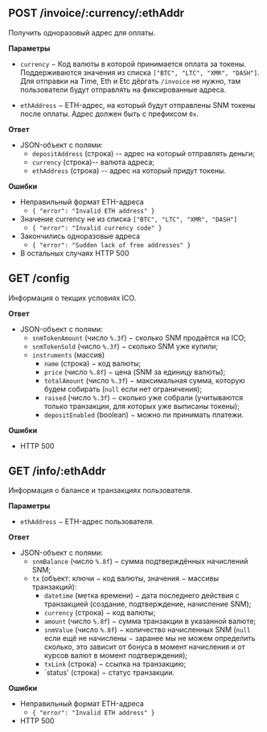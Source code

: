 

POST /invoice/:currency/:ethAddr
--------------------------------

Получить одноразовый адрес для оплаты.

**Параметры**
  - `currency` − Код валюты в которой принимается оплата за токены.
    Поддерживаются значения из списка `["BTC", "LTC", "XMR", "DASH"]`.
    Для отправки на Time, Eth и Etc дёргать `/invoice` не нужно, там пользователи
    будут отправлять на фиксированные адреса.

  - `ethAddress` − ETH-адрес, на который будут отправлены SNM токены после оплаты.
    Адрес должен быть с префиксом `0x`.

**Ответ**
  - JSON-объект с полями:
    - `depositAddress` (строка) -- адрес на который отправлять деньги;
    - `currency` (строка)-- валюта адреса;
    - `ethAddress` (строка) -- адрес на который придут токены.

**Ошибки**
  - Неправильный формат ETH-адреса
    - `{ "error": "Invalid ETH address" }`
  - Значение currency не из списка `["BTC", "LTC", "XMR", "DASH"]`
    - `{ "error": "Invalid currency code" }`
  - Закончились одноразовые адреса
    - `{ "error": "Sudden lack of free addresses" }`
  - В остальных случаях HTTP 500



GET /config
-----------

Информация о текщих условиях ICO.

**Ответ**
  - JSON-объект с полями:
    - `snmTokenAmount` (число `%.3f`) − сколько SNM продаётся на ICO;
    - `snmTokenSold` (число `%.3f`) − сколько SNM уже купили;
    - `instruments` (массив)
      - `name` (строка) − код валюты;
      - `price` (число `%.8f`) − цена (SNM за единицу валюты);
      - `totalAmount` (число `%.3f`) − максимальная сумма, которую будем
        собирать (`null` если нет ограничения);
      - `raised` (число `%.3f`) − сколько уже собрали (учитываются только
        транзакции, для которых уже выписаны токены);
      - `depositEnabled` (boolean) − можно ли принимать платежи.

**Ошибки**
  - HTTP 500


GET /info/:ethAddr
------------------

Информация о балансе и транзакциях пользователя.

**Параметры**
  - `ethAddress` − ETH-адрес пользователя.

**Ответ**
  - JSON-объект с полями:
    - `snmBalance` (число `%.8f`) − сумма подтверждённых начислений SNM;
    - `tx` (объект: ключи − код валюты, значения − массивы транзакций):
      - `datetime` (метка времени) − дата последнего действия с транзакцией (создание,
        подтверждение, начисление SNM);
      - `currency` (строка) − код валюты;
      - `amount` (число `%.8f`) − сумма транзакции в указанной валюте;
      - `snmValue` (число `%.8f`) − количество начисленных SNM (`null` если
        ещё не начислены − заранее мы не можем определить сколько, это зависит
        от бонуса в момент начисления и от курсов валют в момент
        подтверждения);
      - `txLink` (строка) − ссылка на транзакцию;
      - `status' (строка) − статус транзакции.

**Ошибки**
  - Неправильный формат ETH-адреса
    - `{ "error": "Invalid ETH address" }`
  - HTTP 500
